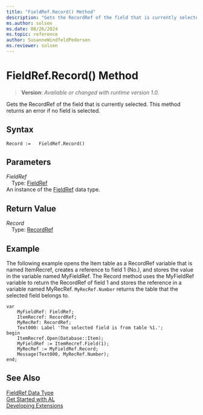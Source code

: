 ```yaml
---
title: "FieldRef.Record() Method"
description: "Gets the RecordRef of the field that is currently selected."
ms.author: solsen
ms.date: 08/26/2024
ms.topic: reference
author: SusanneWindfeldPedersen
ms.reviewer: solsen
---
```

[//]: # (START>DO_NOT_EDIT)
[//]: # (IMPORTANT:Do not edit any of the content between here and the END>DO_NOT_EDIT.)
[//]: # (Any modifications should be made in the .xml files in the ModernDev repo.)
# FieldRef.Record() Method
> **Version**: _Available or changed with runtime version 1.0._

Gets the RecordRef of the field that is currently selected. This method returns an error if no field is selected.


## Syntax
```AL
Record :=   FieldRef.Record()
```
## Parameters
*FieldRef*  
&emsp;Type: [FieldRef](fieldref-data-type.md)  
An instance of the [FieldRef](fieldref-data-type.md) data type.  

## Return Value
*Record*  
&emsp;Type: [RecordRef](../recordref/recordref-data-type.md)  



[//]: # (IMPORTANT: END>DO_NOT_EDIT)

## Example

The following example opens the Item table as a RecordRef variable that is named ItemRecref, creates a reference to field 1 \(No.\), and stores the value in the variable named MyFieldRef. The Record method uses the MyFieldRef variable to return the RecordRef of field 1 and stores the reference in a variable named MyRecRef. `MyRecRef.Number` returns the table that the selected field belongs to. 

```al
var
    MyFieldRef: FieldRef;
    ItemRecref: RecordRef;
    MyRecRef: RecordRef;
    Text000: Label 'The selected field is from table %1.';
begin
    ItemRecref.Open(Database::Item);  
    MyFieldRef := ItemRecref.Field(1);  
    MyRecRef := MyFieldRef.Record;  
    Message(Text000, MyRecRef.Number);  
end;
```  
  

## See Also
[FieldRef Data Type](fieldref-data-type.md)  
[Get Started with AL](../../devenv-get-started.md)  
[Developing Extensions](../../devenv-dev-overview.md)